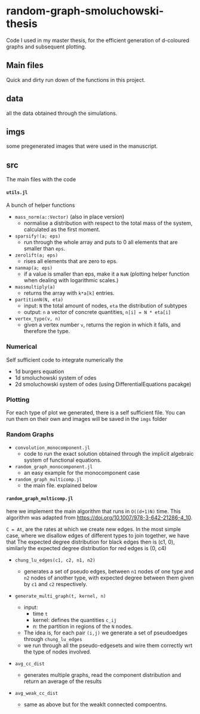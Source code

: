 # random-graph-smoluchowski-thesis
Code I used in my master thesis, for the efficient generation of d-coloured graphs and subsequent plotting.


## Main files
Quick and dirty run down of the functions in this project.

## data
all the data obtained through the simulations.

## imgs
some pregenerated images that were used in the manuscript.

## src
The main files with the code

#### `utils.jl`
A bunch of helper functions
- `mass_norm(a::Vector)` (also in place version)
	+ normalise a distribution with respect to the total mass of the system, calculated as the first moment.
- `sparsify!(a; eps)`
	+ run through the whole array and puts to 0 all elements that are smaller than `eps`.
- `zerolift(a; eps)`
    + rises all elements that are zero to eps.
- `nanmap(a; eps)`
    + if a value is smaller than eps, make it a `NaN` (plotting helper function when dealing with logarithmic scales.)
- `massmultiply(a)`
    + returns the array with `k*a[k]` entries.
- `partitionN(N, eta)`
    + input: `N` the total amount of nodes, `eta` the distribution of subtypes
    + output: `n` a vector of concrete quantities, `n[i] = N * eta[i]`
- `vertex_type(v, n)`
    + given a vertex number `v`, returns the region in which it falls, and therefore the type.

### Numerical
Self sufficient code to integrate numerically the
- 1d burgers equation
- 1d smoluchowski system of odes
- 2d smoluchowski system of odes
(using DifferentialEquations pacakge)

### Plotting
For each type of plot we generated, there is a self sufficient file. You can run them on their own and images will be saved in the `imgs` folder

### Random Graphs

- `convolution_monocomponent.jl`
    + code to run the exact solution obtained through the implicit algebraic system of functional equations.
- `random_graph_monocomponent.jl`
    + an easy example for the monocomponent case
- `random_graph_multicomp.jl`
    + the main file. explained below
    

#### `random_graph_multicomp.jl`

here we implement the main algorithm that runs in `O((d+1)N)` time.
This algorithm was adapted from https://doi.org/10.1007/978-3-642-21286-4_10.

 `C = At`, are the rates at which we create new edges.
 In the most simple case, where we disallow edges of different types to join together, we have that
 The expected degree distribution for black edges then is (c1, 0), similarly the expected degree distribution for red edges is (0, c4)

- `chung_lu_edges(c1, c2, n1, n2)`
    + generates a set of pseudo edges, between `n1` nodes of one type and `n2` nodes of another type, with expected degree between them given by `c1` and `c2` respectively.

- `generate_multi_graph(t, kernel, n)`
    + input:
        * time `t`
        * kernel: defines the quantities `c_ij`
        * n: the partition in regions of the `N` nodes.
    + The idea is, for each pair `(i,j)` we generate a set of pseudoedges through `chung_lu_edges`
    + we run through all the pseudo-edgesets and wire them correctly wrt the type of nodes involved.
    
- `avg_cc_dist`
    + generates multiple graphs, read the component distribution and return an average of the results
    
- `avg_weak_cc_dist`
    + same as above but for the weaklt connected compoentns.
